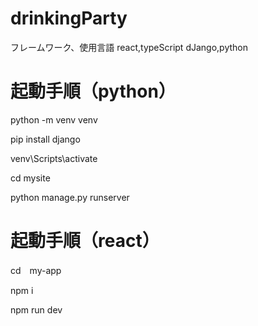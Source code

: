 # drinkingParty

フレームワーク、使用言語
react,typeScript
dJango,python

# 起動手順（python）
python -m venv venv

pip install django

venv\Scripts\activate

cd mysite

python manage.py runserver

# 起動手順（react）

cd　my-app

npm i

npm run dev
